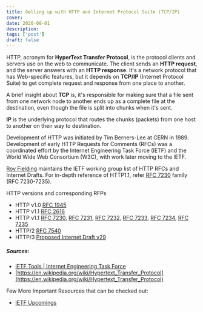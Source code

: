 ```yaml
---
title: Gelling up with HTTP and Internet Protocol Suite (TCP/IP)
cover: 
date: 2020-08-01
description: 
tags: ['post']
draft: false
---
```


HTTP, acronym for **HyperText Transfer Protocol**, is the protocol clients and servers use on the web to communicate. The client sends an **HTTP request**, and the server answers with an **HTTP response**. It's a network protocol that has Web-specific features, but it depends on **TCP/IP** (Internet Protocol Suite) to get complete request and response from one place to another. 

A brief insight about **TCP** is, it's responsible for making sure that a file sent from one network node to another ends up as a complete file at the destination, even though the file is split into chunks when it's sent.

**IP** is the underlying protocol that routes the chunks (packets) from one host to another on their way to destination.

Development of HTTP was initiated by Tim Berners-Lee at CERN in 1989. Development of early HTTP Requests for Comments (RFCs) was a coordinated effort by the Internet Engineering Task Force (IETF) and the World Wide Web Consortium (W3C), with work later moving to the IETF.

[Roy Fielding](https://roy.gbiv.com) maintains the IETF working group list of HTTP RFCs and Internet Drafts. For in-depth reference of HTTP1.1, refer [RFC 7230](https://tools.ietf.org/html/rfc7230) family (RFC 7230-7235).

HTTP versions and corresponding RFPs
 - HTTP v1.0    [RFC 1945](https://tools.ietf.org/html/rfc1945)
 - HTTP v1.1    [RFC 2616](https://tools.ietf.org/html/rfc2616)    
 - HTTP v1.1    [RFC 7230](https://tools.ietf.org/html/rfc7230), [RFC 7231](https://tools.ietf.org/html/rfc7231), [RFC 7232](https://tools.ietf.org/html/rfc7232),  [RFC 7233](https://tools.ietf.org/html/rfc7233), [RFC 7234](https://tools.ietf.org/html/rfc7234), [RFC 7235](https://tools.ietf.org/html/rfc7235)
 - HTTP/2   [RFC 7540](https://tools.ietf.org/html/rfc7540)
 - HTTP/3   [Proposed Internet Draft v29](https://tools.ietf.org/html/draft-ietf-quic-http-29)       

>
##### Sources: 
>
- [IETF Tools | Internet Engineering Task Force](https://tools.ietf.org)
- [https://en.wikipedia.org/wiki/Hypertext_Transfer_Protocol](https://en.wikipedia.org/wiki/Hypertext_Transfer_Protocol)
>
Few More Important Resources that can be checked out:
  - [IETF Upcomings](https://www.ietf.org)



